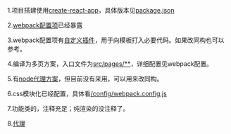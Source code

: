 1.项目搭建使用[create-react-app](https://www.html.cn/create-react-app/docs/getting-started/)，具体版本见[package.json](../package.json)

2.[webpack配置项](../config)已经暴露

3.webpack配置项有[自定义插件](../config/customWebpackPlugin)，用于向模板打入必要代码。如果改同构也可以参考。

4.编译为多页方案，入口文件为[src/pages/**](../src/pages)，详细配置见webpack配置。

5.有[node代理方案](../public/server)，但目前没有采用，可以用来改同构。

6.css模块化已经配置，具体看[/config/webpack.config.js](../config/webpack.config.js)

7.功能类的，注释充足；纯渲染的没注释了。

8.[代理](./目前采用的部署方案.md)